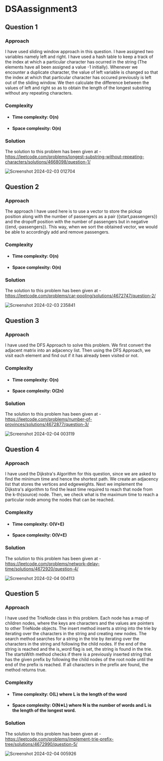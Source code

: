 # DSAassignment3


## Question 1


### Approach
<!-- Describe your approach to solving the problem. -->
I have used sliding window approach in this question. I have assigned two variables namely left and right. I have used a hash table to keep a track of the index at which a particular character has ocurred in the string (The elements have all been assigned a value -1 initially). Whenever we encounter a duplicate character, the value of left variable is changed so that the index at which that particular character has occured previously is left out of the sliding window. We then calculate the difference between the values of left and right so as to obtain the length of the longest substring without any repeating characters.

### Complexity
- #### Time complexity: O(n)

- #### Space complexity: O(n)


### Solution
The solution to this problem has been given at - https://leetcode.com/problems/longest-substring-without-repeating-characters/solutions/4668098/question-1/

![Screenshot 2024-02-03 012704](https://github.com/RaashiK16/DSAassignment3/assets/126188705/08692ce7-4a6f-4908-a71e-b3c55c7bcaac)



## Question 2


### Approach
<!-- Describe your approach to solving the problem. -->
The approach I have used here is to use a vector to store the pickup position along with the number of passengers as a pair ({start,passengers}) and the dropoff position with the number of passengers but in negative ({end,-passengers}). This way, when we sort the obtained vector, we would be able to accordingly add and remove passengers.


### Complexity
- #### Time complexity: O(n)

- #### Space complexity: O(n)


### Solution
The solution to this problem has been given at - https://leetcode.com/problems/car-pooling/solutions/4672747/question-2/

![Screenshot 2024-02-03 235841](https://github.com/RaashiK16/DSAassignment3/assets/126188705/73b1c4bd-b548-45da-a70c-b47946cd97cc)



## Question 3


### Approach
<!-- Describe your approach to solving the problem. -->
I have used the DFS Approach to solve this problem. We first convert the adjacent matrix into an adjacency list. Then using the DFS Approach, we visit each element and find out if it has already been visited or not.


### Complexity
- #### Time complexity: O(n)

- #### Space complexity: O(2n)


### Solution
The solution to this problem has been given at - https://leetcode.com/problems/number-of-provinces/solutions/4672877/question-3/

![Screenshot 2024-02-04 003119](https://github.com/RaashiK16/DSAassignment3/assets/126188705/ecaa8c18-1961-4144-8a4f-c737b0732d14)




## Question 4


### Approach
<!-- Describe your approach to solving the problem. -->
I have used the Dijkstra's Algorithm for this question, since we are asked to find the minimum time and hence the shortest path. We create an adjacency list that stores the vertices and edgeweights. Next we implement the Dijkstra's algorithm to find the least time required to reach that node from the k-th(source) node. Then, we check what is the maximum time to reach a particular node among the nodes that can be reached.



### Complexity
- #### Time complexity: O(V+E)

- #### Space complexity: O(V+E)


### Solution
The solution to this problem has been given at - https://leetcode.com/problems/network-delay-time/solutions/4672920/question-4/


![Screenshot 2024-02-04 004113](https://github.com/RaashiK16/DSAassignment3/assets/126188705/acc9ccff-a7f0-48f4-b955-803c59f9905d)




## Question 5


### Approach
<!-- Describe your approach to solving the problem. -->
I have used the TrieNode class in this problem. Each node has a map of children nodes, where the keys are characters and the values are pointers to other TrieNode objects.
The insert method inserts a string into the trie by iterating over the characters in the string and creating new nodes. The search method searches for a string in the trie by iterating over the characters in the string and following the child nodes. If the end of the string is reached and the is_word flag is set, the string is found in the trie. The startsWith method checks if there is a previously inserted string that has the given prefix by following the child nodes of the root node until the end of the prefix is reached. If all characters in the prefix are found, the method returns true.



### Complexity
- #### Time complexity: O(L) where L is the length of the word

- #### Space complexity: O(N∗L) where N is the number of words and L is the length of the longest word.


### Solution
The solution to this problem has been given at - https://leetcode.com/problems/implement-trie-prefix-tree/solutions/4672990/question-5/


![Screenshot 2024-02-04 005926](https://github.com/RaashiK16/DSAassignment3/assets/126188705/b44a9fae-c6ee-47e8-8712-8301d102c297)










